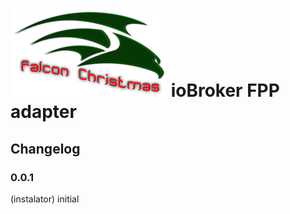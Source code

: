 ![Logo](admin/fpp.png)
ioBroker FPP adapter
=================

## Changelog

### 0.0.1
  (instalator) initial